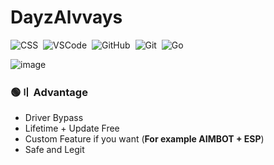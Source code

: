 # DayzAlvvays
![CSS](https://img.shields.io/badge/-CSS-05122A?style=for-the-badge&logo=CSS3&logoColor=1572B6)&nbsp;
![VSCode](https://img.shields.io/badge/-Visual_Studio_Code-05122A?style=for-the-badge&logo=VisualStudioCode)&nbsp;
![GitHub](https://img.shields.io/badge/-GitHub-05122A?style=for-the-badge&logo=github)&nbsp;
![Git](https://img.shields.io/badge/-Git-05122A?style=for-the-badge&logo=git)&nbsp;
![Go](https://img.shields.io/badge/-Go-05122A?style=for-the-badge&logo=Go)&nbsp;


![image](https://github.com/dEGh0s/DayzAlvvays/assets/152002399/a33d4200-be0d-4bac-b825-213ee513277b)



### 🟢〢 Advantage

- Driver Bypass
- Lifetime + Update Free
- Custom Feature if you want (**For example AIMBOT + ESP**)
- Safe and Legit
